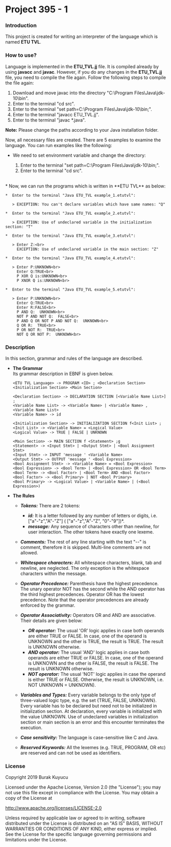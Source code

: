 Project 395 - 1
===============

### Introduction
This project is created for writing an interpreter of the language which is named **ETU TVL**. 

### How to use?

Language is implemented in the **ETU_TVL.jj** file. It is compiled already by using **javacc** and **javac**. However, if you do any changes in the **ETU_TVL.jj** file, you need to compile the file again. Follow the following steps to compile the file again:

1) Download and move javac into the directory "C:\Program Files\Java\jdk-10\bin".<br>
2) Enter to the terminal "cd src".<br>
3) Enter to the terminal "set path=C:\Program Files\Java\jdk-10\bin;".<br>
4) Enter to the terminal "javacc ETU_TVL.jj".<br>
5) Enter to the terminal "javac *.java".<br>

**Note:** Please change the paths according to your Java installation folder.

Now, all necessary files are created. There are 5 examples to examine the language. You can run examples like the following:

* We need to set environment variable and change the directory:

    1) Enter to the terminal "set path=C:\Program Files\Java\jdk-10\bin;".<br>
    2) Enter to the terminal "cd src".<br>
<br>
* Now, we can run the programs which is written in **ETU TVL** as below:

    *  Enter to the terminal "Java ETU_TVL example_1.etutvl":

       > EXCEPTION: You can't declare variables which have same names: "Q"
    
    *  Enter to the terminal "Java ETU_TVL example_2.etutvl":
    
       > EXCEPTION: Use of undeclared variable in the initialization section: "T"
    
    *  Enter to the terminal "Java ETU_TVL example_3.etutvl":
    
       > Enter Z:<br>
         EXCEPTION: Use of undeclared variable in the main section: "Z"
    
    *  Enter to the terminal "Java ETU_TVL example_4.etutvl":
    
       > Enter P:UNKNOWN<br>
         Enter Q:TRUE<br>
         P XOR Q is:UNKNOWN<br>
         P XNOR Q is:UNKNOWN<br>
    
    *  Enter to the terminal "Java ETU_TVL example_5.etutvl":
    
       > Enter P:UNKNOWN<br>
         Enter Q:TRUE<br>
         Enter R:FALSE<br>
         P AND Q:  UNKNOWN<br>
         NOT P AND NOT Q:  FALSE<br>
         P AND Q OR NOT P AND NOT Q:  UNKNOWN<br>
         Q OR R:  TRUE<br>
         P OR NOT R:  TRUE<br>
         NOT Q OR NOT P:  UNKNOWN<br>

### Description
In this section, grammar and rules of the language are described.

* **The Grammar**<br>
  Its grammar description in EBNF is given below.
  
  `<ETU TVL Language> -> PROGRAM <ID> ; <Declaration Section> <Initialization Section> <Main Section>`<br>
  
  `<Declaration Section> -> DECLARATION SECTION [<Variable Name List>] ;`<br>
  `<Variable Name List> -> <Variable Name> | <Variable Name> , <Variable Name List>`<br>
  `<Variable Name> -> id `<br>
  
  `<Initialization Section> -> INITIALIZATION SECTION f<Init List> ;`<br>
  `<Init List> -> <Variable Name> = <Logical Value>`<br>
  `<Logical Value> -> TRUE | FALSE | UNKNOWN`<br>
  
  `<Main Section> -> MAIN SECTION f <Statement> ;g`<br>
  `<Statement> -> <Input Stmt> | <Output Stmt> | <Bool Assignment Stmt>`<br>
  `<Input Stmt> -> INPUT 'message ' <Variable Name>`<br>
  `<Output Stmt> -> OUTPUT 'message ' <Bool Expression>`<br>
  `<Bool Assignment Stmt> -> <Variable Name> = <Bool Expression>`<br>
  `<Bool Expression> -> <Bool Term> | <Bool Expression> OR <Bool Term>`<br>
  `<Bool Term> -> <Bool Factor> | <Bool Term> AND <Bool Factor>`<br>
  `<Bool Factor> -> <Bool Primary> | NOT <Bool Primary>`<br>
  `<Bool Primary> -> <Logical Value> | <Variable Name> | (<Bool Expression>)`<br>

* **The Rules**

    * _**Tokens:**_ There are 2 tokens:
    
      * _**id:**_ It is a letter followed by any number of letters or digits, i.e. ["a"-"z","A"-"Z"] ( ["a"-"z","A"-"Z", "0"-"9"])*.
      * _**message:**_ Any sequence of characters other than newline, for user interaction. The other tokens have exactly one lexeme.
    
    * _**Comments:**_ The rest of any line starting with the text "--" is comment, therefore it is skipped. Multi-line comments are not allowed.
    
    * _**Whitespace characters:**_ All whitespace characters, blank, tab and newline, are neglected. The only exception is the whitespace characters within the message.
    
    * _**Operator Precedence:**_ Parenthesis have the highest precedence. The unary operator NOT has the second while the AND operator has the third highest precedences. Operator OR has the lowest precedence. Note that the operator precedences are already enforced by the grammar.
    
    * _**Operator Associativity:**_ Operators OR and AND are associative. Their details are given below:
    
      * _**OR operator:**_ The usual 'OR' logic applies in case both operands are either TRUE or FALSE. In case, one of the operand is UNKNOWN and the other is TRUE, the result is TRUE. The result is UNKNOWN otherwise.
      * _**AND operator:**_ The usual 'AND' logic applies in case both operands are either TRUE or FALSE. In case, one of the operand is UNKNOWN and the other is FALSE, the result is FALSE. The result is UNKNOWN otherwise.
      * _**NOT operator:**_ The usual 'NOT' logic applies in case the operand is either TRUE or FALSE. Otherwise, the result is UNKNOWN, i.e. NOT UNKNOWN = UNKNOWN).
    
    * _**Variables and Types:**_ Every variable belongs to the only type of three-valued logic type, e.g. the set {TRUE, FALSE, UNKNOWN}. Every variable has to be declared but need not to be initialized in initialization section. At declaration, every variable is initialized with the value UNKNOWN. Use of undeclared variables in initialization section or main section is an error and this encounter terminates the execution.
    
    * _**Case sensitivity:**_ The language is case-sensitive like C and Java.
    
    * _**Reserved Keywords:**_ All the lexemes (e.g. TRUE, PROGRAM, OR etc) are reserved and can not be used as identifiers.

### License
Copyright 2019 Burak Kuyucu

Licensed under the Apache License, Version 2.0 (the "License");
you may not use this file except in compliance with the License.
You may obtain a copy of the License at

http://www.apache.org/licenses/LICENSE-2.0

Unless required by applicable law or agreed to in writing, software
distributed under the License is distributed on an "AS IS" BASIS,
WITHOUT WARRANTIES OR CONDITIONS OF ANY KIND, either express or implied.
See the License for the specific language governing permissions and
limitations under the License.
